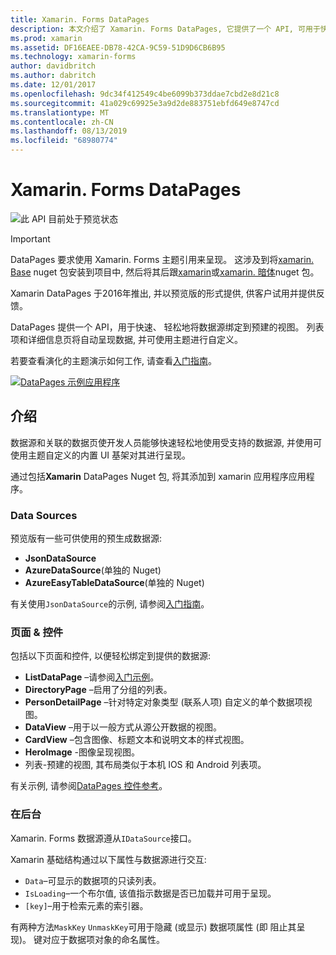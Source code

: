 ```yaml
---
title: Xamarin. Forms DataPages
description: 本文介绍了 Xamarin. Forms DataPages, 它提供了一个 API, 可用于快速轻松地将数据源绑定到预先生成的视图。
ms.prod: xamarin
ms.assetid: DF16EAEE-DB78-42CA-9C59-51D9D6CB6B95
ms.technology: xamarin-forms
author: davidbritch
ms.author: dabritch
ms.date: 12/01/2017
ms.openlocfilehash: 9dc34f412549c4be6099b373ddae7cbd2e8d21c8
ms.sourcegitcommit: 41a029c69925e3a9d2de883751ebfd649e8747cd
ms.translationtype: MT
ms.contentlocale: zh-CN
ms.lasthandoff: 08/13/2019
ms.locfileid: "68980774"
---
```

# <a name="xamarinforms-datapages"></a>Xamarin. Forms DataPages

![](~/media/shared/preview.png "此 API 目前处于预览状态")

> [!IMPORTANT]
> DataPages 要求使用 Xamarin. Forms 主题引用来呈现。 这涉及到将[xamarin. Base](https://www.nuget.org/packages/Xamarin.Forms.Theme.Base/) nuget 包安装到项目中, 然后将其后跟[xamarin](https://www.nuget.org/packages/Xamarin.Forms.Theme.Light/)或[xamarin. 暗体](https://www.nuget.org/packages/Xamarin.Forms.Theme.Dark/)nuget 包。

Xamarin DataPages 于2016年推出, 并以预览版的形式提供, 供客户试用并提供反馈。

DataPages 提供一个 API，用于快速、 轻松地将数据源绑定到预建的视图。 列表项和详细信息页将自动呈现数据, 并可使用主题进行自定义。

若要查看演化的主题演示如何工作, 请查看[入门指南](get-started.md)。

[![](images/demo-sml.png "DataPages 示例应用程序")](images/demo.png#lightbox "DataPages 示例应用程序")

## <a name="introduction"></a>介绍

数据源和关联的数据页使开发人员能够快速轻松地使用受支持的数据源, 并使用可使用主题自定义的内置 UI 基架对其进行呈现。

通过包括**Xamarin** DataPages Nuget 包, 将其添加到 xamarin 应用程序应用程序。

### <a name="data-sources"></a>Data Sources

预览版有一些可供使用的预生成数据源:

* **JsonDataSource**
* **AzureDataSource**(单独的 Nuget)
* **AzureEasyTableDataSource**(单独的 Nuget)

有关使用`JsonDataSource`的示例, 请参阅[入门指南](get-started.md)。


### <a name="pages--controls"></a>页面 & 控件

包括以下页面和控件, 以便轻松绑定到提供的数据源:

* **ListDataPage** –请参阅[入门示例](get-started.md)。
* **DirectoryPage** –启用了分组的列表。
* **PersonDetailPage** –针对特定对象类型 (联系人项) 自定义的单个数据项视图。
* **DataView** –用于以一般方式从源公开数据的视图。
* **CardView** –包含图像、标题文本和说明文本的样式视图。
* **HeroImage** -图像呈现视图。
* 列表-预建的视图, 其布局类似于本机 IOS 和 Android 列表项。

有关示例, 请参阅[DataPages 控件参考](controls.md)。



### <a name="under-the-hood"></a>在后台

Xamarin. Forms 数据源遵从`IDataSource`接口。

Xamarin 基础结构通过以下属性与数据源进行交互:

* `Data`–可显示的数据项的只读列表。
* `IsLoading`–一个布尔值, 该值指示数据是否已加载并可用于呈现。
* `[key]`–用于检索元素的索引器。

有两种方法`MaskKey` `UnmaskKey`可用于隐藏 (或显示) 数据项属性 (即 阻止其呈现)。
键对应于数据项对象的命名属性。
